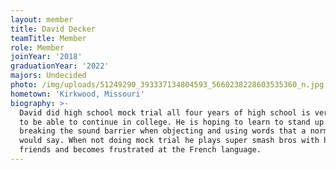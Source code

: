 ```yaml
---
layout: member
title: David Decker
teamTitle: Member
role: Member
joinYear: '2018'
graduationYear: '2022'
majors: Undecided
photo: /img/uploads/51249290_393337134804593_5660238228603535360_n.jpg
hometown: 'Kirkwood, Missouri'
biography: >-
  David did high school mock trial all four years of high school is very excited
  to be able to continue in college. He is hoping to learn to stand up without
  breaking the sound barrier when objecting and using words that a normal person
  would say. When not doing mock trial he plays super smash bros with his
  friends and becomes frustrated at the French language.
---
```


